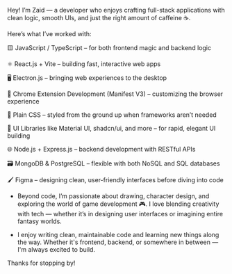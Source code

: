 Hey! I’m Zaid — a developer who enjoys crafting full-stack applications with clean logic, smooth UIs, and just the right amount of caffeine ☕.

Here’s what I’ve worked with:

🟨 JavaScript / TypeScript – for both frontend magic and backend logic

⚛️ React.js + Vite – building fast, interactive web apps

🖥️ Electron.js – bringing web experiences to the desktop

🧩 Chrome Extension Development (Manifest V3) – customizing the browser experience

🎨 Plain CSS – styled from the ground up when frameworks aren’t needed

🧱 UI Libraries like Material UI, shadcn/ui, and more – for rapid, elegant UI building

🌐 Node.js + Express.js – backend development with RESTful APIs

🗃️ MongoDB & PostgreSQL – flexible with both NoSQL and SQL databases

🖌️ Figma – designing clean, user-friendly interfaces before diving into code


- Beyond code, I’m passionate about drawing, character design, and exploring the world of game development 🎮. I love blending creativity with tech — whether it’s in designing user interfaces or imagining entire fantasy worlds.

- I enjoy writing clean, maintainable code and learning new things along the way. Whether it's frontend, backend, or somewhere in between — I'm always excited to build.

Thanks for stopping by!
